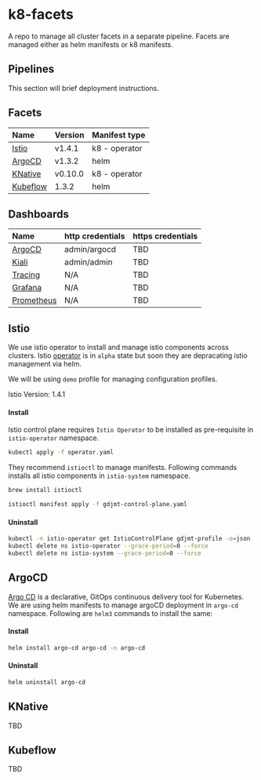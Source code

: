 # k8-facets
A repo to manage all cluster facets in a separate pipeline. Facets are managed either as helm manifests or k8 manifests.

## Pipelines

This section will brief deployment instructions.

## Facets

| Name  | Version | Manifest type |
| :---         | :---      | :---      |
| [Istio](#istio)  | v1.4.1  | k8 - operator |
| [ArgoCD](#argocd)  | v1.3.2  | helm |
| [KNative](#knative)  | v0.10.0  | k8 - operator |
| [Kubeflow](#kubeflow)  | 1.3.2  | helm |

## Dashboards

| Name  | http credentials | https credentials |
| :---         | :---      | :---      |
| [ArgoCD](http://argocd.robocicd.com)  | admin/argocd  | TBD |
| [Kiali](http://kiali.robocicd.com:15029)  | admin/admin  | TBD |
| [Tracing](http://tracing.robocicd.com:15032)  | N/A  | TBD |
| [Grafana](http://grafana.robocicd.com:15031)  | N/A  | TBD |
| [Prometheus](http://prometheus.robocicd.com:15030)  | N/A  | TBD |

## Istio

We use istio operator to install and manage istio components across clusters. Istio [operator](https://istio.io/blog/2019/introducing-istio-operator/) is in `alpha` state but soon they are depracating istio management via helm.

We will be using `demo` profile for managing configuration profiles.

Istio Version: 1.4.1

#### Install

Istio control plane requires `Istio Operator` to be installed as pre-requisite in `istio-operator` namespace.

```bash
kubectl apply -f operator.yaml
```

They recommend `istioctl` to manage manifests. Following commands installs all istio components in `istio-system` namespace.

```bash
brew install istioctl
```

```bash
istioctl manifest apply -f gdjmt-control-plane.yaml
```

#### Uninstall

```bash
kubectl -n istio-operator get IstioControlPlane gdjmt-profile -o=json | jq '.metadata.finalizers = null' | kubectl delete -f -
kubectl delete ns istio-operator --grace-period=0 --force
kubectl delete ns istio-system --grace-period=0 --force

```

## ArgoCD

[Argo CD](https://argoproj.github.io/argo-cd/) is a declarative, GitOps continuous delivery tool for Kubernetes. We are using helm manifests to manage argoCD deployment in `argo-cd` namespace. Following are `helm3` commands to install the same:

#### Install

```bash
helm install argo-cd argo-cd -n argo-cd
```

#### Uninstall

```bash
helm uninstall argo-cd
```

## KNative

TBD

## Kubeflow

TBD



